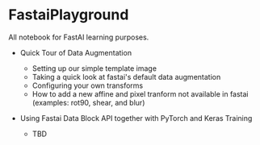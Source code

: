 # FastaiPlayground
All notebook for FastAI learning purposes.

* Quick Tour of Data Augmentation
   - Setting up our simple template image
   - Taking a quick look at fastai's default data augmentation
   - Configuring your own transforms
   - How to add a new affine and pixel tranform not available in fastai (examples: rot90, shear, and blur)

* Using Fastai Data Block API together with PyTorch and Keras Training
   - TBD
